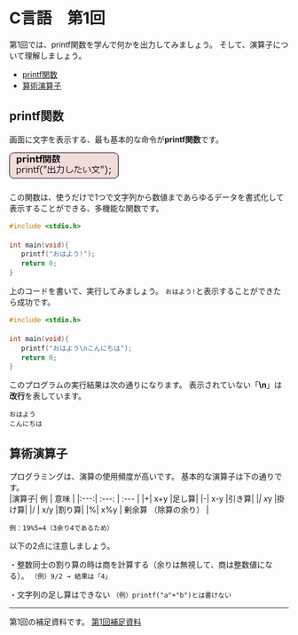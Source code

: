 # C言語　第1回　
第1回では、printf関数を学んで何かを出力してみましょう。
そして、演算子について理解しましょう。  
  
  - [printf関数](#printf関数)
  - [算術演算子](#算術演算子)
  
## printf関数 
画面に文字を表示する、最も基本的な命令が**printf関数**です。  

![](./img/pc_01_1.png)
  
この関数は、使うだけで1つで文字列から数値まであらゆるデータを書式化して表示することができる、多機能な関数です。

``` C
#include <stdio.h>

int main(void){
   printf("おはよう!");
   return 0;
}
```
  
上のコードを書いて、実行してみましょう。
`おはよう!`と表示することができたら成功です。

``` C
#include <stdio.h>

int main(void){
   printf("おはよう\nこんにちは");
   return 0;
}
```

このプログラムの実行結果は次の通りになります。
表示されていない「**\n**」は**改行**を表しています。
```
おはよう
こんにちは
```

## 算術演算子
プログラミングは、演算の使用頻度が高いです。
基本的な演算子は下の通りです。  
|演算子| 例 | 意味 |
|:---:| :---: | :--- |
|+| x+y  |足し算|
|-| x-y |引き算|
|*| x*y |掛け算|
|/ | x/y  |割り算|
|%| x%y | 剰余算  （除算の余り） |

`例：19%5=4（3余り4であるため）`

  以下の2点に注意しましょう。

  ・整数同士の割り算の時は商を計算する（余りは無視して、商は整数値になる）。
  `（例）9/2 → 結果は「4」`

  ・文字列の足し算はできない
  `（例）printf("a"+"b")とは書けない` 

-----------------------------------
  第1回の補足資料です。
  [第1回補足資料](pc_01+.md) 
